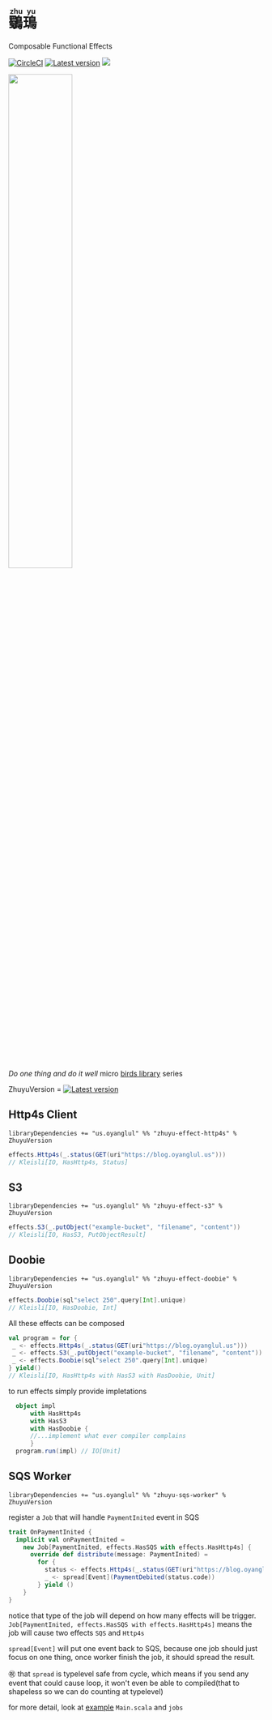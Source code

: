 <h1><ruby>鸀鳿<rt>zhu yu</rt></ruby></h1>

Composable Functional Effects

[![CircleCI](https://circleci.com/gh/jcouyang/zhuyu.svg?style=svg)](https://circleci.com/gh/jcouyang/zhuyu)
[![Latest version](https://index.scala-lang.org/jcouyang/zhuyu/latest.svg?color=orange&v=1)](https://index.scala-lang.org/jcouyang/zhuyu)
[![](https://www.javadoc.io/badge/us.oyanglul/zhuyu_2.12.svg?label=document)](https://www.javadoc.io/doc/us.oyanglul/zhuyu_2.12)

<img src=https://upload.wikimedia.org/wikipedia/commons/2/2e/Imperial_Encyclopaedia_-_Animal_Kingdom_-_pic061_-_%E9%B8%80%E9%B3%BF%E5%9C%96.svg width=50% />

*Do one thing and do it well* micro [birds library](https://github.com/search?q=org:jcouyang+topic:birds&type=Repositories) series

ZhuyuVersion = [![Latest version](https://index.scala-lang.org/jcouyang/zhuyu/latest.svg?color=orange&v=1)](https://index.scala-lang.org/jcouyang/zhuyu)

## Http4s Client
```
libraryDependencies += "us.oyanglul" %% "zhuyu-effect-http4s" % ZhuyuVersion
```

```scala
effects.Http4s(_.status(GET(uri"https://blog.oyanglul.us")))
// Kleisli[IO, HasHttp4s, Status]
```
## S3
```
libraryDependencies += "us.oyanglul" %% "zhuyu-effect-s3" % ZhuyuVersion
```

```scala
effects.S3(_.putObject("example-bucket", "filename", "content"))
// Kleisli[IO, HasS3, PutObjectResult]
```

## Doobie
```
libraryDependencies += "us.oyanglul" %% "zhuyu-effect-doobie" % ZhuyuVersion
```

```scala
effects.Doobie(sql"select 250".query[Int].unique)
// Kleisli[IO, HasDoobie, Int]
```

All these effects can be composed

```scala
val program = for {
 _ <- effects.Http4s(_.status(GET(uri"https://blog.oyanglul.us")))
 _ <- effects.S3(_.putObject("example-bucket", "filename", "content"))
 _ <- effects.Doobie(sql"select 250".query[Int].unique)
} yield()
// Kleisli[IO, HasHttp4s with HasS3 with HasDoobie, Unit]
```

to run effects simply provide impletations
```scala
  object impl
      with HasHttp4s
      with HasS3
      with HasDoobie {
      //...implement what ever compiler complains
      }
  program.run(impl) // IO[Unit]
```

## SQS Worker
```
libraryDependencies += "us.oyanglul" %% "zhuyu-sqs-worker" % ZhuyuVersion
```

register a `Job` that will handle `PaymentInited` event in SQS

```scala
trait OnPaymentInited {
  implicit val onPaymentInited =
    new Job[PaymentInited, effects.HasSQS with effects.HasHttp4s] {
      override def distribute(message: PaymentInited) =
        for {
          status <- effects.Http4s(_.status(GET(uri"https://blog.oyanglul.us")))
          _ <- spread[Event](PaymentDebited(status.code))
        } yield ()
    }
}
```

notice that type of the job will depend on how many effects will be trigger. 
`Job[PaymentInited, effects.HasSQS with effects.HasHttp4s]` means the job will cause two effects `SQS` and `Http4s`

`spread[Event]` will put one event back to SQS, because one job should just focus on one thing, once worker finish the job, it should spread the result.

:congratulations: that `spread` is typelevel safe from cycle, which means if you send any event that could cause loop, it won't even be able to compiled(that to shapeless so we can do counting at typelevel)

for more detail, look at [example](https://github.com/jcouyang/zhuyu/tree/master/example/src/main/scala/us/oyanglul/zhuyu) `Main.scala` and `jobs`
